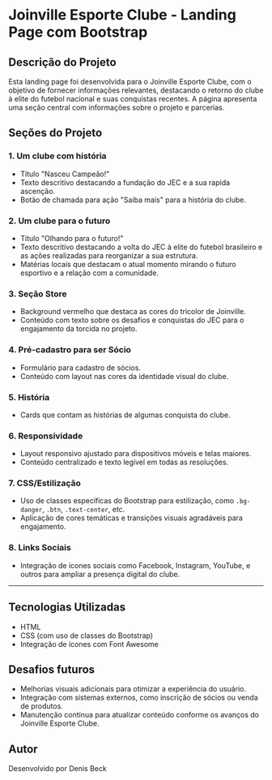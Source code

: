 # Joinville Esporte Clube - Landing Page com Bootstrap

## Descrição do Projeto

Esta landing page foi desenvolvida para o Joinville Esporte Clube, com o objetivo de fornecer informações relevantes, destacando o retorno do clube à elite do futebol nacional e suas conquistas recentes. A página apresenta uma seção central com informações sobre o projeto e parcerias.

## Seções do Projeto

### 1. **Um clube com história**
   - Título "Nasceu Campeão!"
   - Texto descritivo destacando a fundação do JEC e a sua rapida ascenção.
   - Botão de chamada para ação "Saiba mais" para a história do clube.

### 2. **Um clube para o futuro**
   - Título "Olhando para o futuro!"
   - Texto descritivo destacando a volta do JEC à elite do futebol brasileiro e as ações realizadas para reorganizar a sua estrutura.
   - Matérias locais que destacam o atual momento mirando o futuro esportivo e a relação com a comunidade.

### 3. **Seção Store**
   - Background vermelho que destaca as cores do tricolor de Joinville.
   - Conteúdo com texto sobre os desafios e conquistas do JEC para o engajamento da torcida no projeto.

### 4. **Pré-cadastro para ser Sócio**
- Formulário para cadastro de sócios.
- Conteúdo com layout nas cores da identidade visual do clube.

### 5. **História**
- Cards que contam as histórias de algumas conquista do clube.

### 6. **Responsividade**
   - Layout responsivo ajustado para dispositivos móveis e telas maiores.
   - Conteúdo centralizado e texto legível em todas as resoluções.

### 7. **CSS/Estilização**
   - Uso de classes específicas do Bootstrap para estilização, como `.bg-danger`, `.btn`, `.text-center`, etc.
   - Aplicação de cores temáticas e transições visuais agradáveis para engajamento.

### 8. **Links Sociais**
   - Integração de ícones sociais como Facebook, Instagram, YouTube, e outros para ampliar a presença digital do clube.

---

## Tecnologias Utilizadas

- HTML
- CSS (com uso de classes do Bootstrap)
- Integração de ícones com Font Awesome

## Desafios futuros

- Melhorias visuais adicionais para otimizar a experiência do usuário.
- Integração com sistemas externos, como inscrição de sócios ou venda de produtos.
- Manutenção contínua para atualizar conteúdo conforme os avanços do Joinville Esporte Clube.

## Autor

Desenvolvido por Denis Beck
